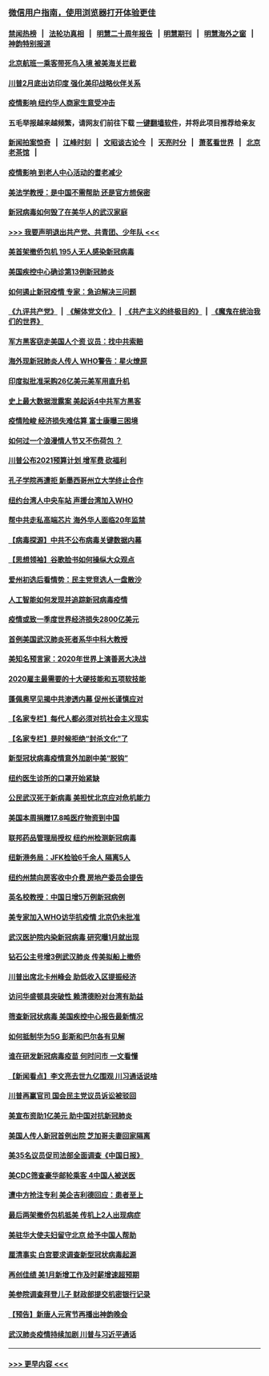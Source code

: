 ### [微信用户指南，使用浏览器打开体验更佳](https://github.com/gfw-breaker/banned-news1/blob/master/indexes/wechat-guide.md?t=0)
#### [禁闻热榜](热点新闻.md?t=0)  &nbsp;&nbsp;|&nbsp;&nbsp; [法轮功真相](https://github.com/gfw-breaker/truth/blob/master/README.md?t=0) &nbsp;&nbsp;|&nbsp;&nbsp; [明慧二十周年报告](https://github.com/gfw-breaker/mh-reports/blob/master/README.md?t=0) &nbsp;&nbsp;|&nbsp;&nbsp;[明慧期刊](https://github.com/gfw-breaker/mh-qikan) &nbsp;&nbsp;|&nbsp;&nbsp; [明慧海外之窗](https://github.com/gfw-breaker/mh-news/blob/master/README.md?t=0) &nbsp;&nbsp;|&nbsp;&nbsp; [神韵特别报道](https://github.com/gfw-breaker/mh-news/blob/master/shenyun.md?t=0)
#### [北京航班一乘客带死鸟入境 被美海关拦截](../pages/nsc412/n11861317.md?t=02120055) 
#### [川普2月底出访印度 强化美印战略伙伴关系](../pages/nsc412/n11860557.md?t=02120055) 
#### [疫情影响  纽约华人商家生意受冲击](../pages/nsc412/n11860284.md?t=02120055) 
#### 五毛举报越来越频繁，请网友们前往下载 [一键翻墙软件](https://github.com/gfw-breaker/ssr-accounts)，并将此项目推荐给亲友
#### [新闻拍案惊奇](https://github.com/gfw-breaker/banned-news1/blob/master/pages/link4.md) &nbsp;&nbsp;|&nbsp;&nbsp; [江峰时刻](https://github.com/gfw-breaker/banned-news1/blob/master/pages/link4.md) &nbsp;&nbsp;|&nbsp;&nbsp; [文昭谈古论今](https://github.com/gfw-breaker/banned-news1/blob/master/pages/link4.md) &nbsp;&nbsp;|&nbsp;&nbsp; [天亮时分](https://github.com/gfw-breaker/banned-news1/blob/master/pages/link4.md) &nbsp;&nbsp;|&nbsp;&nbsp; [萧茗看世界](https://github.com/gfw-breaker/banned-news1/blob/master/pages/link4.md) &nbsp;&nbsp;|&nbsp;&nbsp; [北京老茶馆](https://github.com/gfw-breaker/banned-news1/blob/master/pages/link4.md) &nbsp;&nbsp;|&nbsp;&nbsp; 
#### [疫情影响  到老人中心活动的耆老减少](../pages/nsc412/n11860199.md?t=02120055) 
#### [美法学教授：是中国不需帮助 还是官方想保密](../pages/nsc412/n11859492.md?t=02120055) 
#### [新冠病毒如何毁了在美华人的武汉家庭](../pages/nsc412/n11859524.md?t=02120055) 
#### [>>> 我要声明退出共产党、共青团、少年队 <<<](https://github.com/begood0513/goodnews/blob/master/quit/letter.md) 
#### [美首架撤侨包机 195人无人感染新冠病毒](../pages/nsc412/n11859908.md?t=02120055) 
#### [美国疾控中心确诊第13例新冠肺炎](../pages/nsc412/n11859966.md?t=02120055) 
#### [如何遏止新冠疫情 专家：急迫解决三问题](../pages/nsc412/n11859685.md?t=02120055) 
#### [《九评共产党》](https://github.com/begood0513/9ping.md/blob/master/README.md) &nbsp;|&nbsp; [《解体党文化》](../../../../jtdwh.md/blob/master/README.md)  &nbsp;|&nbsp; [《共产主义的终极目的》](../../../../gczydzjmd.md/blob/master/README.md) &nbsp;|&nbsp; [《魔鬼在统治我们的世界》](../../../../mgztzwmdsj.md/blob/master/README.md) 
#### [军方黑客窃走美国人个资 议员：找中共索赔](../pages/nsc412/n11859371.md?t=02120055) 
#### [海外现新冠肺炎人传人 WHO警告：星火燎原](../pages/nsc412/n11859252.md?t=02120055) 
#### [印度拟批准采购26亿美元美军用直升机](../pages/nsc412/n11859143.md?t=02120055) 
#### [史上最大数据泄露案 美起诉4中共军方黑客](../pages/nsc412/n11859115.md?t=02120055) 
#### [疫情险峻 经济损失难估算 富士康曝三困境](../pages/nsc412/n11859120.md?t=02120055) 
#### [如何过一个浪漫情人节又不伤荷包 ？](../pages/nsc412/n11858969.md?t=02120055) 
#### [川普公布2021预算计划 增军费 砍福利](../pages/nsc412/n11859012.md?t=02120055) 
#### [孔子学院再遭拒 新墨西哥州立大学终止合作](../pages/nsc412/n11858661.md?t=02120055) 
#### [纽约台湾人中央车站  声援台湾加入WHO](../pages/nsc412/n11857757.md?t=02120055) 
#### [帮中共走私高端芯片 海外华人面临20年监禁](../pages/nsc412/n11855016.md?t=02120055) 
#### [【病毒探源】中共不公布病毒关键数据内幕](../pages/nsc412/n11856584.md?t=02120055) 
#### [【思想领袖】谷歌脸书如何操纵大众观点](../pages/nsc412/n11680874.md?t=02120055) 
#### [爱州初选后看情势：民主党竞选人一盘散沙](../pages/nsc412/n11856557.md?t=02120055) 
#### [人工智能如何发现并追踪新冠病毒疫情](../pages/nsc412/n11856398.md?t=02120055) 
#### [疫情或致一季度世界经济损失2800亿美元](../pages/nsc412/n11855639.md?t=02120055) 
#### [首例美国武汉肺炎死者系华中科大教授](../pages/nsc412/n11855500.md?t=02120055) 
#### [美知名预言家：2020年世界上演善恶大决战](../pages/nsc412/n11855418.md?t=02120055) 
#### [2020雇主最需要的十大硬技能和五项软技能](../pages/nsc412/n11850953.md?t=02120055) 
#### [蓬佩奥罕见揭中共渗透内幕 促州长谨慎应对](../pages/nsc412/n11854685.md?t=02120055) 
#### [【名家专栏】每代人都必须对抗社会主义现实](../pages/nsc412/n11831412.md?t=02120055) 
#### [【名家专栏】是时候拒绝“封杀文化”了](../pages/nsc412/n11814093.md?t=02120055) 
#### [新型冠状病毒疫情意外加剧中美“脱钩”](../pages/nsc412/n11854475.md?t=02120055) 
#### [纽约医生诊所的口罩开始紧缺](../pages/nsc412/n11853364.md?t=02120055) 
#### [公民武汉死于新病毒 美担忧北京应对危机能力](../pages/nsc412/n11854331.md?t=02120055) 
#### [美国本周捐赠17.8吨医疗物资到中国](../pages/nsc412/n11854269.md?t=02120055) 
#### [联邦药品管理局授权  纽约州检测新冠病毒](../pages/nsc412/n11853371.md?t=02120055) 
#### [纽新港务局：JFK检验6千余人  隔离5人](../pages/nsc412/n11853366.md?t=02120055) 
#### [纽约州禁向房客收中介费  房地产委员会提告](../pages/nsc412/n11853360.md?t=02120055) 
#### [英名校教授：中国日增5万例新冠病例](../pages/nsc412/n11854174.md?t=02120055) 
#### [美专家加入WHO访华抗疫情 北京仍未批准](../pages/nsc412/n11854043.md?t=02120055) 
#### [武汉医护院内染新冠病毒 研究曝1月就出现](../pages/nsc412/n11852928.md?t=02120055) 
#### [钻石公主号增3例武汉肺炎 传美拟船上撤侨](../pages/nsc412/n11853240.md?t=02120055) 
#### [川普出席北卡州峰会 助低收入区提振经济](../pages/nsc412/n11853232.md?t=02120055) 
#### [访问华盛顿具突破性 赖清德盼对台湾有助益](../pages/nsc412/n11853129.md?t=02120055) 
#### [筛查新冠状病毒 美国疾控中心报告最新情况](../pages/nsc412/n11853070.md?t=02120055) 
#### [如何抵制华为5G 彭斯和巴尔各有见解](../pages/nsc412/n11852535.md?t=02120055) 
#### [谁在研发新冠病毒疫苗 何时问市 一文看懂](../pages/nsc412/n11852840.md?t=02120055) 
#### [【新闻看点】李文亮去世九亿围观 川习通话说啥](../pages/nsc412/n11852360.md?t=02120055) 
#### [川普再赢官司 国会民主党议员诉讼被驳回](../pages/nsc412/n11852287.md?t=02120055) 
#### [美宣布资助1亿美元 助中国对抗新冠肺炎](../pages/nsc412/n11852531.md?t=02120055) 
#### [美国人传人新冠首例出院 芝加哥夫妻回家隔离](../pages/nsc412/n11852452.md?t=02120055) 
#### [美35名议员促司法部全面调查《中国日报》](../pages/nsc412/n11852435.md?t=02120055) 
#### [美CDC筛查豪华邮轮乘客 4中国人被送医](../pages/nsc412/n11852085.md?t=02120055) 
#### [遭中方抢注专利 美企吉利德回应：患者至上](../pages/nsc412/n11852037.md?t=02120055) 
#### [最后两架撤侨包机抵美 传机上2人出现病症](../pages/nsc412/n11852173.md?t=02120055) 
#### [美驻华大使夫妇留守北京 给予中国人帮助](../pages/nsc412/n11852165.md?t=02120055) 
#### [厘清事实 白宫要求调查新型冠状病毒起源](../pages/nsc412/n11852106.md?t=02120055) 
#### [再创佳绩 美1月新增工作及时薪增速超预期](../pages/nsc412/n11852174.md?t=02120055) 
#### [美参院调查拜登儿子 财政部提交机密银行记录](../pages/nsc412/n11851808.md?t=02120055) 
#### [【预告】新唐人元宵节再播出神韵晚会](../pages/nsc412/n11843192.md?t=02120055) 
#### [武汉肺炎疫情持续加剧 川普与习近平通话](../pages/nsc412/n11851613.md?t=02120055) 

----
#### [ >>> 更早内容 <<< ](../indexes/nsc412-earlier.md)
